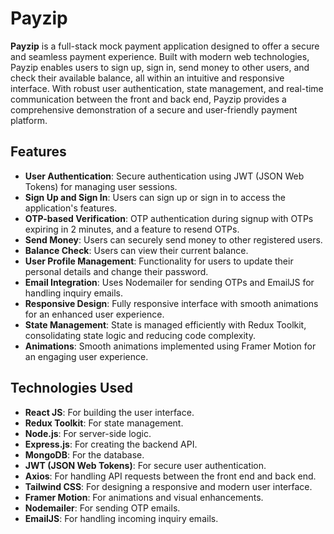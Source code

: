 # Payzip

**Payzip** is a full-stack mock payment application designed to offer a secure and seamless payment experience. Built with modern web technologies, Payzip enables users to sign up, sign in, send money to other users, and check their available balance, all within an intuitive and responsive interface. With robust user authentication, state management, and real-time communication between the front and back end, Payzip provides a comprehensive demonstration of a secure and user-friendly payment platform.

## Features

- **User Authentication**: Secure authentication using JWT (JSON Web Tokens) for managing user sessions.
- **Sign Up and Sign In**: Users can sign up or sign in to access the application's features.
- **OTP-based Verification**: OTP authentication during signup with OTPs expiring in 2 minutes, and a feature to resend OTPs.
- **Send Money**: Users can securely send money to other registered users.
- **Balance Check**: Users can view their current balance.
- **User Profile Management**: Functionality for users to update their personal details and change their password.
- **Email Integration**: Uses Nodemailer for sending OTPs and EmailJS for handling inquiry emails.
- **Responsive Design**: Fully responsive interface with smooth animations for an enhanced user experience.
- **State Management**: State is managed efficiently with Redux Toolkit, consolidating state logic and reducing code complexity.
- **Animations**: Smooth animations implemented using Framer Motion for an engaging user experience.

## Technologies Used

- **React JS**: For building the user interface.
- **Redux Toolkit**: For state management.
- **Node.js**: For server-side logic.
- **Express.js**: For creating the backend API.
- **MongoDB**: For the database.
- **JWT (JSON Web Tokens)**: For secure user authentication.
- **Axios**: For handling API requests between the front end and back end.
- **Tailwind CSS**: For designing a responsive and modern user interface.
- **Framer Motion**: For animations and visual enhancements.
- **Nodemailer**: For sending OTP emails.
- **EmailJS**: For handling incoming inquiry emails.
